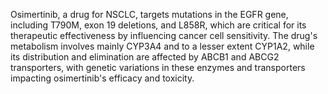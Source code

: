 Osimertinib, a drug for NSCLC, targets mutations in the EGFR gene, including T790M, exon 19 deletions, and L858R, which are critical for its therapeutic effectiveness by influencing cancer cell sensitivity. The drug's metabolism involves mainly CYP3A4 and to a lesser extent CYP1A2, while its distribution and elimination are affected by ABCB1 and ABCG2 transporters, with genetic variations in these enzymes and transporters impacting osimertinib's efficacy and toxicity.